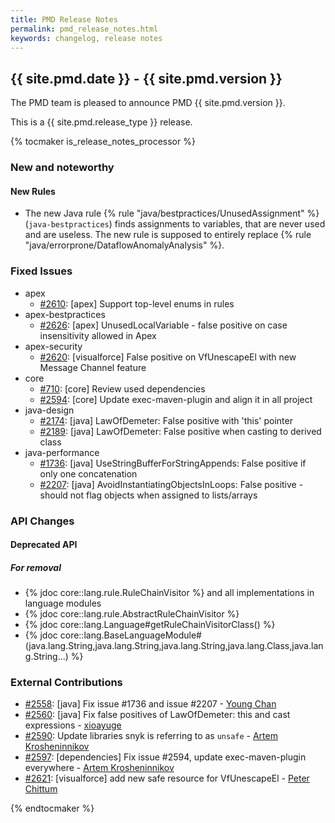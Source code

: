 ```yaml
---
title: PMD Release Notes
permalink: pmd_release_notes.html
keywords: changelog, release notes
---
```


<!-- NOTE: THESE RELEASE NOTES ARE THOSE FROM MASTER -->
<!-- They were copied to avoid merge conflicts when merging back master -->
<!-- the 7_0_0_release_notes.md is the page to be used when adding new 7.0.0 changes -->


## {{ site.pmd.date }} - {{ site.pmd.version }}

The PMD team is pleased to announce PMD {{ site.pmd.version }}.

This is a {{ site.pmd.release_type }} release.

{% tocmaker is_release_notes_processor %}

### New and noteworthy

#### New Rules

*   The new Java rule {% rule "java/bestpractices/UnusedAssignment" %} (`java-bestpractices`) finds assignments
    to variables, that are never used and are useless. The new rule is supposed to entirely replace
    {% rule "java/errorprone/DataflowAnomalyAnalysis" %}.

### Fixed Issues
*   apex
    *   [#2610](https://github.com/pmd/pmd/pull/2610): \[apex] Support top-level enums in rules
*   apex-bestpractices
    *   [#2626](https://github.com/pmd/pmd/issues/2626): \[apex] UnusedLocalVariable - false positive on case insensitivity allowed in Apex
*   apex-security
    *   [#2620](https://github.com/pmd/pmd/issues/2620): \[visualforce] False positive on VfUnescapeEl with new Message Channel feature
*   core
    *   [#710](https://github.com/pmd/pmd/issues/710): \[core] Review used dependencies
    *   [#2594](https://github.com/pmd/pmd/issues/2594): \[core] Update exec-maven-plugin and align it in all project
*   java-design
    *   [#2174](https://github.com/pmd/pmd/issues/2174): \[java] LawOfDemeter: False positive with 'this' pointer
    *   [#2189](https://github.com/pmd/pmd/issues/2189): \[java] LawOfDemeter: False positive when casting to derived class
*   java-performance
    *   [#1736](https://github.com/pmd/pmd/issues/1736): \[java] UseStringBufferForStringAppends: False positive if only one concatenation
    *   [#2207](https://github.com/pmd/pmd/issues/2207): \[java] AvoidInstantiatingObjectsInLoops: False positive - should not flag objects when assigned to lists/arrays

### API Changes

#### Deprecated API

##### For removal

* {% jdoc core::lang.rule.RuleChainVisitor %} and all implementations in language modules
* {% jdoc core::lang.rule.AbstractRuleChainVisitor %}
* {% jdoc core::lang.Language#getRuleChainVisitorClass() %}
* {% jdoc core::lang.BaseLanguageModule#<init>(java.lang.String,java.lang.String,java.lang.String,java.lang.Class,java.lang.String...) %}


### External Contributions
*   [#2558](https://github.com/pmd/pmd/pull/2558): \[java] Fix issue #1736 and issue #2207 - [Young Chan](https://github.com/YYoungC)
*   [#2560](https://github.com/pmd/pmd/pull/2560): \[java] Fix false positives of LawOfDemeter: this and cast expressions - [xioayuge](https://github.com/xioayuge)
*   [#2590](https://github.com/pmd/pmd/pull/2590): Update libraries snyk is referring to as `unsafe` - [Artem Krosheninnikov](https://github.com/KroArtem)
*   [#2597](https://github.com/pmd/pmd/pull/2597): \[dependencies] Fix issue #2594, update exec-maven-plugin everywhere - [Artem Krosheninnikov](https://github.com/KroArtem)
*   [#2621](https://github.com/pmd/pmd/pull/2621): \[visualforce] add new safe resource for VfUnescapeEl - [Peter Chittum](https://github.com/pchittum)

{% endtocmaker %}

